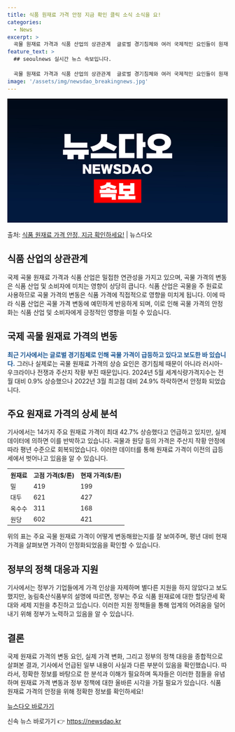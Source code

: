 ```yaml
---
title: 식품 원재료 가격 안정 지금 확인 클릭 소식 소식을 요!
categories:
  - News
excerpt: >
  곡물 원재료 가격과 식품 산업의 상관관계  글로벌 경기침체와 여러 국제적인 요인들이 원재료 가격에 미치는 영…
feature_text: >
  ## seoulnews 실시간 뉴스 속보입니다.

  곡물 원재료 가격과 식품 산업의 상관관계  글로벌 경기침체와 여러 국제적인 요인들이 원재료 가격에 미치는 영…
image: '/assets/img/newsdao_breakingnews.jpg'
---
```


![뉴스다오 속보](/assets/img/newsdao_breakingnews.jpg)

<p>출처: <a href="https://newsdao.kr/4515" rel="dofollow">식품 원재료 가격 안정, 지금 확인하세요!</a> | 뉴스다오</p>

<h2 data-ke-size="size26">식품 산업의 상관관계</h2>
국제 곡물 원재료 가격과 식품 산업은 밀접한 연관성을 가지고 있으며, 곡물 가격의 변동은 식품 산업 및 소비자에 미치는 영향이 상당히 큽니다. 식품 산업은 곡물을 주 원료로 사용하므로 곡물 가격의 변동은 식품 가격에 직접적으로 영향을 미치게 됩니다. 이에 따라 식품 산업은 곡물 가격 변동에 예민하게 반응하게 되며, 이로 인해 곡물 가격의 안정화는 식품 산업 및 소비자에게 긍정적인 영향을 미칠 수 있습니다.

<h2 data-ke-size="size26">국제 곡물 원재료 가격의 변동</h2>
<b><span style="color: #1a5490;">최근 기사에서는 글로벌 경기침체로 인해 곡물 가격이 급등하고 있다고 보도한 바 있습니다.</span></b> 그러나 실제로는 곡물 원재료 가격의 상승 요인은 경기침체 때문이 아니라 러시아-우크라이나 전쟁과 주산지 작황 부진 때문입니다. 2024년 5월 세계식량가격지수는 전월 대비 0.9% 상승했으나 2022년 3월 최고점 대비 24.9% 하락하면서 안정화 되었습니다.

<h2 data-ke-size="size26">주요 원재료 가격의 상세 분석</h2>
기사에서는 14가지 주요 원재료 가격이 최대 42.7% 상승했다고 언급하고 있지만, 실제 데이터에 의하면 이를 반박하고 있습니다. 곡물과 원당 등의 가격은 주산지 작황 안정에 따라 평년 수준으로 회복되었습니다. 이러한 데이터를 통해 원재료 가격이 이전의 급등세에서 벗어나고 있음을 알 수 있습니다.

<table>
  <tr>
    <th>원재료</th>
    <th>고점 가격($/톤)</th>
    <th>현재 가격($/톤)</th>
  </tr>
  <tr>
    <td>밀</td>
    <td>419</td>
    <td>199</td>
  </tr>
  <tr>
    <td>대두</td>
    <td>621</td>
    <td>427</td>
  </tr>
  <tr>
    <td>옥수수</td>
    <td>311</td>
    <td>168</td>
  </tr>
  <tr>
    <td>원당</td>
    <td>602</td>
    <td>421</td>
  </tr>
</table>

위의 표는 주요 곡물 원재료 가격이 어떻게 변동해왔는지를 잘 보여주며, 평년 대비 현재 가격을 살펴보면 가격이 안정화되었음을 확인할 수 있습니다.

<h2 data-ke-size="size26">정부의 정책 대응과 지원</h2>
기사에서는 정부가 기업들에게 가격 인상을 자제하며 별다른 지원을 하지 않았다고 보도했지만, 농림축산식품부의 설명에 따르면, 정부는 주요 식품 원재료에 대한 할당관세 확대와 세제 지원을 추진하고 있습니다. 이러한 지원 정책들을 통해 업계의 어려움을 덜어내기 위해 정부가 노력하고 있음을 알 수 있습니다.

<h2 data-ke-size="size26">결론</h2>
국제 원재료 가격의 변동 요인, 실제 가격 변화, 그리고 정부의 정책 대응을 종합적으로 살펴본 결과, 기사에서 언급된 일부 내용이 사실과 다른 부분이 있음을 확인했습니다. 따라서, 정확한 정보를 바탕으로 한 분석과 이해가 필요하며 독자들은 이러한 점들을 유념하며 원재료 가격 변동과 정부 정책에 대한 올바른 시각을 가질 필요가 있습니다. 식품 원재료 가격의 안정을 위해 정확한 정보를 확인하세요!

[뉴스다오 바로가기](https://newsdao.kr/4515) 

신속 뉴스 바로가기 👉 <a href="https://newsdao.kr" rel="dofollow">https://newsdao.kr</a>


